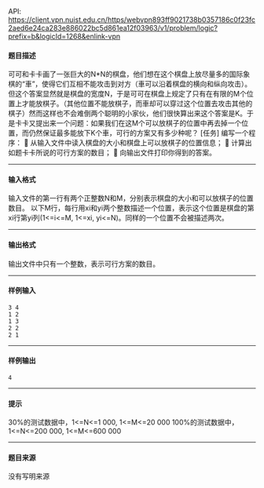 API: https://client.vpn.nuist.edu.cn/https/webvpn893ff9021738b0357186c0f23fc2aed6e24ca283e886022bc5d861ea12f03963/v1/problem/logic?prefix=b&logicId=1268&enlink-vpn

#### 题目描述

可可和卡卡画了一张巨大的N\*N的棋盘，他们想在这个棋盘上放尽量多的国际象棋的“車”，使得它们互相不能攻击到对方（車可以沿着棋盘的横向和纵向攻击）。但这个答案显然就是棋盘的宽度N，于是可可在棋盘上规定了只有在有限的M个位置上才能放棋子。（其他位置不能放棋子，而車却可以穿过这个位置去攻击其他的棋子）然而这样也不会难倒两个聪明的小家伙，他们很快算出来这个答案是K。于是卡卡又提出来一个问题：如果我们在这M个可以放棋子的位置中再去掉一个位置，而仍然保证最多能放下K个車，可行的方案又有多少种呢？ \[任务\] 编写一个程序：  从输入文件中读入棋盘的大小和棋盘上可以放棋子的位置信息；  计算出如题卡卡所说的可行方案的数目；  向输出文件打印你得到的答案。

---

#### 输入格式

输入文件的第一行有两个正整数N和M，分别表示棋盘的大小和可以放棋子的位置数目。 以下M行，每行用xi和yi两个整数描述一个位置，表示这个位置是棋盘的第xi行第yi列(1<=i<=M, 1<=xi, yi<=N)。同样的一个位置不会被描述两次。

---

#### 输出格式

输出文件中只有一个整数，表示可行方案的数目。

---

#### 样例输入
```
3 4
1 2
1 3
2 2
2 1

```

---

#### 样例输出
```
4

```

---

#### 提示

30%的测试数据中，1<=N<=1 000, 1<=M<=20 000 100%的测试数据中，1<=N<=200 000, 1<=M<=600 000

---

#### 题目来源

没有写明来源